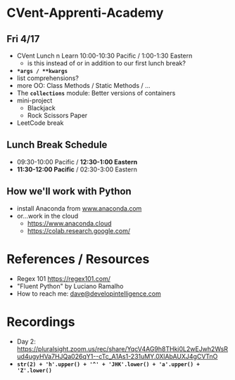 # CVent-Apprenti-Academy

## Fri 4/17 
* CVent Lunch n Learn 10:00-10:30 Pacific / 1:00-1:30 Eastern
  * is this instead of or in addition to our first lunch break?
* __`*args / **kwargs`__
* list comprehensions?
* more OO: Class Methods / Static Methods / ...
* The __`collections`__ module: Better versions of containers
* mini-project
  * Blackjack
  * Rock Scissors Paper
* LeetCode break

## Lunch Break Schedule
* 09:30-10:00 Pacific / __12:30-1:00 Eastern__
* __11:30-12:00 Pacific__ / 02:30-3:00 Eastern

## How we'll work with Python
* install Anaconda from www.anaconda.com
* or...work in the cloud
  * https://www.anaconda.cloud
  * https://colab.research.google.com/

# References / Resources
* Regex 101 https://regex101.com/
* "Fluent Python" by Luciano Ramalho
* How to reach me: dave@developintelligence.com

# Recordings
* Day 2: https://pluralsight.zoom.us/rec/share/YqcV4AG9h8THki0L2wEJwh2WsRud4ugyHVa7HJQa026qY1--cTc_A1As1-231uMY.0XlAbAUXJ4gCVTnO 
* __`str(2) + 'h'.upper() + '^' + 'JHK'.lower() + 'a'.upper() + 'Z'.lower()`__
